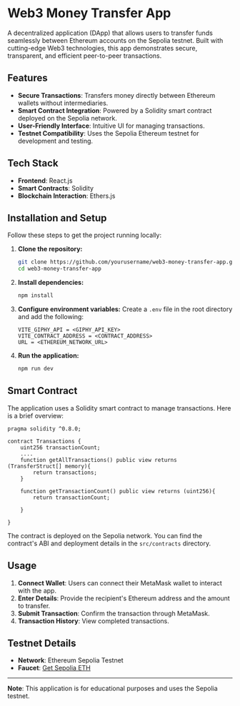# Web3 Money Transfer App

A decentralized application (DApp) that allows users to transfer funds seamlessly between Ethereum accounts on the Sepolia testnet. Built with cutting-edge Web3 technologies, this app demonstrates secure, transparent, and efficient peer-to-peer transactions.

## Features

- **Secure Transactions**: Transfers money directly between Ethereum wallets without intermediaries.
- **Smart Contract Integration**: Powered by a Solidity smart contract deployed on the Sepolia network.
- **User-Friendly Interface**: Intuitive UI for managing transactions.
- **Testnet Compatibility**: Uses the Sepolia Ethereum testnet for development and testing.

## Tech Stack

- **Frontend**: React.js
- **Smart Contracts**: Solidity
- **Blockchain Interaction**: Ethers.js

## Installation and Setup

Follow these steps to get the project running locally:

1. **Clone the repository:**
   ```bash
   git clone https://github.com/yourusername/web3-money-transfer-app.git
   cd web3-money-transfer-app
   ```

2. **Install dependencies:**
   ```bash
   npm install
   ```

3. **Configure environment variables:**
   Create a `.env` file in the root directory and add the following:
   ```env
   VITE_GIPHY_API = <GIPHY_API_KEY>
   VITE_CONTRACT_ADDRESS = <CONTRACT_ADDRESS>
   URL = <ETHEREUM_NETWORK_URL>
   ```

4. **Run the application:**
   ```bash
   npm run dev
   ```

## Smart Contract

The application uses a Solidity smart contract to manage transactions. Here is a brief overview:

```solidity
pragma solidity ^0.8.0;

contract Transactions {
    uint256 transactionCount;
    ....
    function getAllTransactions() public view returns (TransferStruct[] memory){
        return transactions;
    }

    function getTransactionCount() public view returns (uint256){
        return transactionCount;

    }

}
```

The contract is deployed on the Sepolia network. You can find the contract's ABI and deployment details in the `src/contracts` directory.

## Usage

1. **Connect Wallet**: Users can connect their MetaMask wallet to interact with the app.
2. **Enter Details**: Provide the recipient's Ethereum address and the amount to transfer.
3. **Submit Transaction**: Confirm the transaction through MetaMask.
4. **Transaction History**: View completed transactions.

## Testnet Details

- **Network**: Ethereum Sepolia Testnet
- **Faucet**: [Get Sepolia ETH](https://sepoliafaucet.com)



---

**Note**: This application is for educational purposes and uses the Sepolia testnet.
